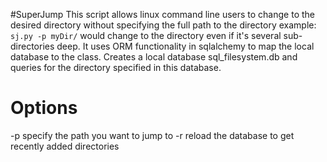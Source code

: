 #SuperJump
This script allows linux command line users to change to the desired directory 
without specifying the full path to the directory 
example: `sj.py -p myDir/`
would change to the directory even if it's several sub-directories deep. It uses 
ORM functionality in sqlalchemy to map the local database to the class. Creates a local database
sql_filesystem.db and queries for the directory specified in this database.

Options
=======
-p specify the path you want to jump to
-r reload the database to get recently added directories
